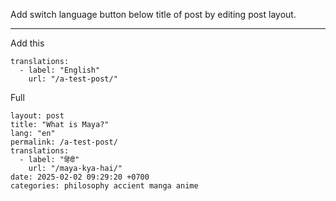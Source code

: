 Add switch language button below title of post by editing post layout.

---

Add this

```
translations:
  - label: "English"
    url: "/a-test-post/"
```

Full

```
layout: post
title: "What is Maya?"
lang: "en"
permalink: /a-test-post/
translations:
  - label: "हिंदी"
    url: "/maya-kya-hai/"
date: 2025-02-02 09:29:20 +0700
categories: philosophy accient manga anime
```
